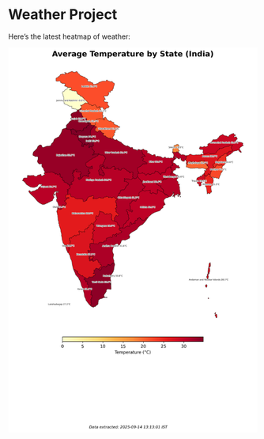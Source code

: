 # Weather Project

Here’s the latest heatmap of weather:

![India Heatmap](docs/assets/india_heatmap.png?v=C67208)
